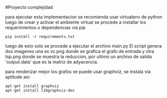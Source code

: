 #Proyecto complejidad

para ejecutar esta implementacion se recomienda usar virtualenv de python
luego de crear y activar el ambiente virtual se procede a installar los
requerimientos o dependencias via pip

```
pip install -r requirements.txt

```
luego de esto solo se procede a ejecutar el archivo main.py El script genera
 dos imagenes una es vc.png donde se grafica el grafo de entrada y otra tsp.png
 donde se muestra la reduccion, por ultimo un archivo de salida 'output.data'
 que es la matriz de adyacencia.

para renderizar mejor los grafos se puede usar graphviz, se instala via aptitude asi:

```
apt-get install graphviz
apt-get install libgraphviz-dev

```

